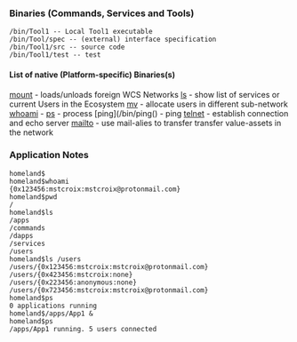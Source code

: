 ### Binaries (Commands, Services and Tools)

```
/bin/Tool1 -- Local Tool1 executable
/bin/Tool/spec -- (external) interface specification
/bin/Tool1/src -- source code
/bin/Tool1/test -- test
```

#### List of native (Platform-specific) Binaries(s)

[mount](/bin/mount) - loads/unloads foreign WCS Networks
[ls](/bin/ls) - show list of services or current Users in the Ecosystem
[mv](/bin/mv) - allocate users in different sub-network
[whoami](/bin/whoami) -
[ps](/bin/ps) - process
[ping](/bin/ping() - ping
[telnet](/bin/telnet) - establish connection and echo server
[mailto](/bin/mailto) - use mail-alies to transfer transfer value-assets in the network

### Application Notes

```
homeland$
homeland$whoami
{0x123456:mstcroix:mstcroix@protonmail.com}
homeland$pwd
/
homeland$ls
/apps
/commands
/dapps
/services
/users
homeland$ls /users
/users/{0x123456:mstcroix:mstcroix@protonmail.com}
/users/{0x423456:mstcroix:none}
/users/{0x223456:anonymous:none}
/users/{0x723456:mstcroix:mstcroix@protonmail.com}
homeland$ps
0 applications running
homeland$/apps/App1 &
homeland$ps
/apps/App1 running. 5 users connected
```
